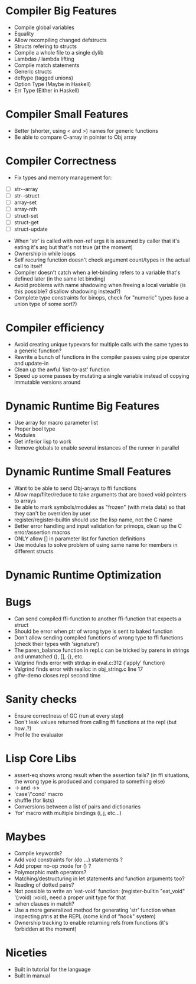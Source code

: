 # Compiler Big Features
  - Compile global variables
  - Equality
  - Allow recompiling changed defstructs
  - Structs refering to structs
  - Compile a whole file to a single dylib
  - Lambdas / lambda lifting
  - Compile match statements
  - Generic structs
  - deftype (tagged unions)
  - Option Type (Maybe in Haskell)
  - Err Type (Either in Haskell)

# Compiler Small Features
  - Better (shorter, using < and >) names for generic functions
  - Be able to compare C-array in pointer to Obj array

# Compiler Correctness
  - Fix types and memory management for:
   - [ ] str--array
   - [ ] str--struct
   - [ ] array-set
   - [ ] array-nth
   - [ ] struct-set
   - [ ] struct-get
   - [ ] struct-update
  - When 'str' is called with non-ref args it is assumed by caller that it's eating it's arg but that's not true (at the moment)
  - Ownership in while loops
  - Self recuring function doesn't check argument count/types in the actual call to itself
  - Compiler doesn't catch when a let-binding refers to a variable that's defined later (in the same let binding)
  - Avoid problems with name shadowing when freeing a local variable (is this possible? disallow shadowing instead?)
  - Complete type constraints for binops, check for "numeric" types (use a union type of some sort?)
  
# Compiler efficiency
  - Avoid creating unique typevars for multiple calls with the same types to a generic function?
  - Rewrite a bunch of functions in the compiler passes using pipe operator and update-in
  - Clean up the awful 'list-to-ast' function
  - Speed up some passes by mutating a single variable instead of copying immutable versions around



# Dynamic Runtime Big Features
  - Use array for macro parameter list
  - Proper bool type
  - Modules 
  - Get inferior lisp to work
  - Remove globals to enable several instances of the runner in parallel

# Dynamic Runtime Small Features
  - Want to be able to send Obj-arrays to ffi functions
  - Allow map/filter/reduce to take arguments that are boxed void pointers to arrays
  - Be able to mark symbols/modules as "frozen" (with meta data) so that they can't be overriden by user
  - register/register-builtin should use the lisp name, not the C name 
  - Better error handling and input validation for primops, clean up the C error/assertion macros
  - ONLY allow [] in parameter list for function definitions
  - Use modules to solve problem of using same name for members in different structs
  
# Dynamic Runtime Optimization

# Bugs
  - Can send compiled ffi-function to another ffi-function that expects a struct
  - Should be error when ptr of wrong type is sent to baked function
  - Don't allow sending compiled functions of wrong type to ffi functions (check their types with 'signature')
  - The paren_balance function in repl.c can be tricked by parens in strings and unmatched (), [], {}, etc.
  - Valgrind finds error with strdup in eval.c:312 ('apply' function)
  - Valgrind finds error with realloc in obj_string.c line 17
  - glfw-demo closes repl second time

# Sanity checks
  - Ensure correctness of GC (run at every step)
  - Don't leak values returned from calling ffi functions at the repl (but how..?)
  - Profile the evaluator
  
  
  
# Lisp Core Libs
  - assert-eq shows wrong result when the assertion fails? (in ffi situations, the wrong type is produced and compared to something else)
  - -> and ->>
  - 'case'/'cond' macro
  - shuffle (for lists)
  - Conversions between a list of pairs and dictionaries
  - 'for' macro with multiple bindings (i, j, etc...)

# Maybes
  - Compile keywords?
  - Add void constraints for (do ...) statements ?
  - Add proper no-op :node for () ?
  - Polymorphic math operators?
  - Matching/destructuring in let statements and function arguments too?
  - Reading of dotted pairs?
  - Not possible to write an 'eat-void' function: (register-builtin "eat_void" '(:void) :void), need a proper unit type for that
  - :when clauses in match?
  - Use a more generalized method for generating 'str' function when inspecting ptr:s at the REPL (some kind of "hook" system)
  - Ownership tracking to enable returning refs from functions (it's forbidden at the moment)

# Niceties
  - Built in tutorial for the language
  - Built in manual
